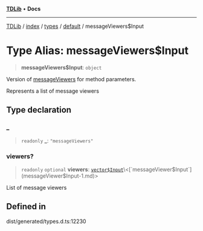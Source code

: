 [**TDLib**](../../../../../../README.md) • **Docs**

***

[TDLib](../../../../../../modules.md) / [index](../../../../../README.md) / [types](../../../README.md) / [default](../README.md) / messageViewers$Input

# Type Alias: messageViewers$Input

> **messageViewers$Input**: `object`

Version of [messageViewers](messageViewers-1.md) for method parameters.

Represents a list of message viewers

## Type declaration

### \_

> `readonly` **\_**: `"messageViewers"`

### viewers?

> `readonly` `optional` **viewers**: [`vector$Input`](vector$Input.md)\<[`messageViewer$Input`](messageViewer$Input-1.md)\>

List of message viewers

## Defined in

dist/generated/types.d.ts:12230
